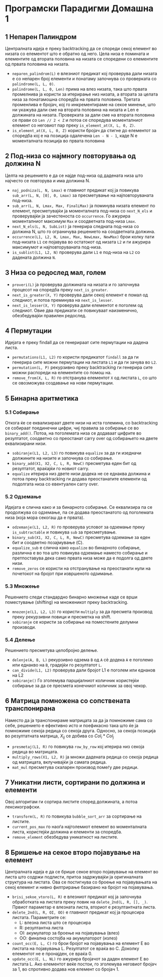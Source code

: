 # Програмски Парадигми Домашна 1

## 1 Непарен Палиндром

Централната идеја е преку backtracking да се спореди секој елемент во низата со елементот што е обратно од него. Цела низа е помината и елементите од втората половина на низата се споредени со елементите од првата половина на низата.

- ``neparen_palindrom(L)`` е влезниот предикат кој проверува дали низата е со непарен број елементи и понатаму започнува со проверката со ``palindrome(L, L, 0)``.
- ``palindrome(L, L, 0, Len)`` прима на влез низата, така што првата промелнива ја користи за итерирање низ низата, а втората за целата низа за понатамошна споредба на првата половина. Третата променлива е бројач, кој го инкрементираме на секое минење, што ни укажува дали сме на втората половина на низата и Len е должината на низата. Проверката за дали сме на втората половина се прави со `Len // 2 < Z` и потоа се споредува моменталниот елемент со неговиот пар преку `is_element_at(X, L, 0, Z)`.
- `is_element_at(X, L, 0, Z)` користи бројач да стигне до елементот за споредба кој е на позиција одалечена `Len - N - 1`, каде N  е моменталната позиција во првата половина

## 2 Под-низа со најмногу повторувања од должина N

Целта на решението е да се најде под-низа од дадената низа што најчесто се повторува и има должина N.

- `nаj_podniza(L, N, Lmax)` е главниот предикат кој ја повикува `sub_arr(L, N, [0], 0, Lmax)` за пресметување на најповторуваната под-низа.
- `sub_arr(L, N, Lmax, Max, FinalLMax)` ја поминува низата елемент по елемент, пресметувајќи ја моменталната под-низа со `next_N_els` и проверувајќи ја зачестеноста со `occurrence`. Го ажурира моменталниот максимум `Max` и соодветната под-низа `Lmax`.
- `next_N_els(L, N, SubList)` ја генерира следната под-низа со должина N, што го ограничува решението на соодветната должина.
- `occurrence(L1, L2, N, Lmax, Max, NewLmax, NewMax)` брои колку пати под-низата `L1` се појавува во остатокот од низата `L2` и ги ажурира максимумот и најповторуваната под-низа.
- `is_sublist(L1, L2, N)` проверува дали `L1` е под-низа на `L2` со дадената должина `N`.

## 3 Низа со редослед мал, голем

- `proveri(L)` ја проверува должината на низата и го започнува процесот на споредба преку `next_is_greater`.
- `next_is_greater(X, Y)` проверува дали секој елемент е помал од следниот, и потоа преминува на `next_is_lesser`.
- `next_is_lesser(X, Y)` проверува дали елементот е поголем од следниот. Овие два предикати се повикуваат наизменично, обезбедувајќи правилен редослед.

## 4 Пермутации

 Идејата е преку findall да се генерираат сите пермутации на дадена листа.

- `permutations(L1, L2)` го користи предикатот `findall` за да ги генерира сите можни пермутации на листата `L1` и да ги зачува во `L2`.
- `permutation(L, P)` рекурзивно преку backtracking ги генерира сите можни распореди на елементите со помош на.
- `remove_from(X, L, R)` го отстранува елементот `X` од листата `L`, со што се овозможува создавање на нови пермутации.

## 5 Бинарна аритметика

### 5.1 Собирање

Откога ќе се еквализираат двете низи на иста големина, со backtracking се собираат поединечни цифри, чиј правила за собирање се во `binary_add()`. Потоа, на поголемата низа се додаваат цифрите во резултатот, соодветно со преостанат carry over од собирањето на двете еквализирани низи.

- `sobiranje(L1, L2, L3)` го повикува `equalize` за да ги изедначи должините на низите и започнува со собирање.
- `binary_add(X1, X2, C, L, R, NewC)` пресметува еден бит од резултатот, враќајќи го новиот carry.
- `equalize` итерира низ двете низи додека не се еднаква должина и потоа преку backtracking ги додава преостанатите елементи од подолгата низа со евентуален carry over.

### 5.2 Одземање

Идејата е слична како и за бинарното собирање. Се еквализира па се продолжува со одземање, па се додава преостанатото од поголемата низа (која мора секогаш да е првата).

- `odzemanje(L1, L2, R)` го проверува условот за одземање преку `is_subtractable` и повикува `sub` за пресметување.
- `binary_sub(X1, X2, C, L, R, NewC)` пресметува одземање за еден бит и соодветно позајмување (C).
- `equalize_sub` е слична како `equalize` во бинарното собирање, различна е во тоа што повикува одземање наместо собирање и претпоставува дека само првата низа може да е подолга од двете низи.
- `remove_zeros` се користи на отстранување на преостанати нули на почетокот на бројот при извршеното одзимање.

### 5.3 Множење

Решението следи стандардно бинарно множење каде се врши поместување (shifting) на множеникот преку backtracking.

- `mnozenje(L1, L2, L3)` го користи `multiply` за да пресмета производ преку рекурзивни повици и пресметка на shift.
- `sobiranje` се користи за собирање на поместените делумни производи.

### 5.4 Делење

Решението пресметува целобројно делење.

- `delenje(A, B, L)` рекурзивно одзема `B` од `A` сè додека `A` е поголемо или еднакво на `B`, градејќи го резултатот `L`.
- `can_divide(L1, L2)` проверува дали бројот L1 е поголем или еднаков на L2
- `sobiranje()` Го зголемува парцијалниот количник користејќи собирање за да се пресмета конечниот количник за овој чекор.

## 6 Матрица помножена со сопствената транспонирана

Наместо да ја транспонираме матрицата за да ја помножиме сама со себе, решението е ефективно исто и поефикасно така што ќе ја помножиме секоја редица со секоја друга. Односно, за секоја позиција во резултатната матрица, $X_{ij}$ се добива со $Col_{i} * Col_{j}$

- `presmetaj(L1, R)` го повикува `row_by_row` кој итерира низ секоја редица во матрицата.
- `multiply_rows(X1, L2, R)` ја множи дадената редица со секоја редица од матрицата, вклучивајќи ја самата редица.
- `mat_mul` пресметува скаларен производ помеѓу две редици.

## 7 Уникатни листи, сортирани по должина и елементи

Овој алгоритам ги сортира листите според должината, а потоа лексикографски.

- `transform(L, R)` го повикува `bubble_sort_arr` за сортирање на листите.
- `current_pos_max` го наоѓа најголемиот елемент во моменталната листа, користејќи должина и елементи за споредба.
- `remove_element` обезбедува уникатност на листите.

## 8 Бришење на секое второ појавување на елемент

Централната идеја е да се брише секое второ појавување на елемент во листа што содржи подлисти, притоа задржувајќи ја оригиналната структура на листата. Ова се постигнува со броење на појавувањата на секој елемент и нивно филтрирање базирано на бројот на појавувања.

- `brisi_sekoe_vtoro(L, R)` е влезниот предикат кој ја започнува обработката на листата преку повик на `delete_2nd(L, R, [], _)`. Првиот параметар е влезната листа, вториот е резултантната листа.
- `delete_2nd(L, R, OI, OO)` е главниот предикат кој ја процесира листата. Параметрите се:
    - L: влезна листа што се процесира
    - R: резултантна листа
    - OI: акумулатор за броење на појавувања (влез)
    - OO: финална состојба на акумулаторот (излез)
- `count_occ(E, L, C)` го брои бројот на појавувања на елемент E во листата на појавувања L. Резултатот се враќа во C. Доколку елементот не е пронајден, се враќа 0.
- `update_occ(E, L, NL)` го ажурира бројачот за даден елемент E во листата L. Ако елементот веќе постои, го зголемува неговиот бројач за 1, во спротивно додава нов елемент со бројач 1.
